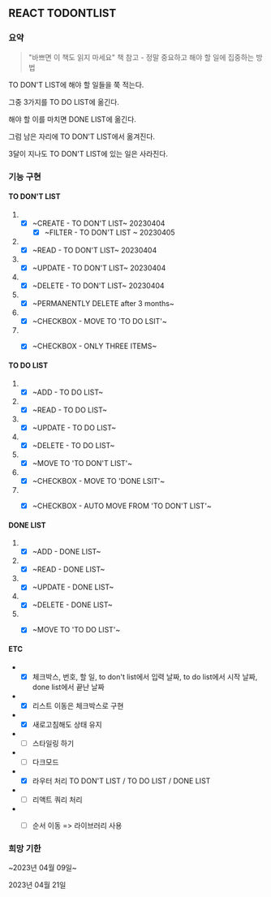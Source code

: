 ## REACT TODONTLIST

### 요약

> "바쁘면 이 책도 읽지 마세요" 책 참고 - 정말 중요하고 해야 할 일에 집중하는 방법


TO DON'T LIST에 해야 할 일들을 쭉 적는다. 

그중 3가지를 TO DO LIST에 옮긴다. 

해야 할 이를 마치면 DONE LIST에 옮긴다. 

그럼 남은 자리에 TO DON'T LIST에서 옮겨진다. 

3달이 지나도 TO DON'T LIST에 있는 일은 사라진다. 


### 기능 구현


#### TO DON'T LIST

  1. - [X] ~CREATE - TO DON'T LIST~ 20230404
       - [X] ~FILTER - TO DON'T LIST ~ 20230405
  2. - [X] ~READ - TO DON'T LIST~ 20230404
  3. - [X] ~UPDATE - TO DON'T LIST~ 20230404
  4. - [X] ~DELETE - TO DON'T LIST~ 20230404
  5. - [X] ~PERMANENTLY DELETE after 3 months~
  6. - [X] ~CHECKBOX - MOVE TO 'TO DO LSIT'~
  7. - [X] ~CHECKBOX - ONLY THREE ITEMS~


 #### TO DO LIST

  1. - [X] ~ADD - TO DO LIST~
  2. - [X] ~READ - TO DO LIST~
  3. - [X] ~UPDATE - TO DO LIST~
  4. - [X] ~DELETE - TO DO LIST~
  5. - [X] ~MOVE TO 'TO DON'T LIST'~
  6. - [X] ~CHECKBOX - MOVE TO 'DONE LSIT'~
  7. - [X] ~CHECKBOX - AUTO MOVE FROM 'TO DON'T LIST'~


####  DONE LIST

  1. - [X] ~ADD - DONE LIST~
  2. - [X] ~READ - DONE LIST~
  3. - [X] ~UPDATE - DONE LIST~
  4. - [X] ~DELETE - DONE LIST~
  5. - [X] ~MOVE TO 'TO DO LIST'~


####  ETC
- - [X] 체크박스, 번호, 할 일, to don't list에서 입력 날짜, to do list에서 시작 날짜, done list에서 끝난 날짜
- - [X] 리스트 이동은 체크박스로 구현
- - [X] 새로고침해도 상태 유지
- - [ ] 스타일링 하기
- - [ ] 다크모드
- - [X] 라우터 처리 TO DON'T LIST / TO DO LIST / DONE LIST
- - [ ] 리액트 쿼리 처리
- - [ ] 순서 이동 => 라이브러리 사용   


### 희망 기한

~2023년 04월 09일~

2023년 04월 21일
